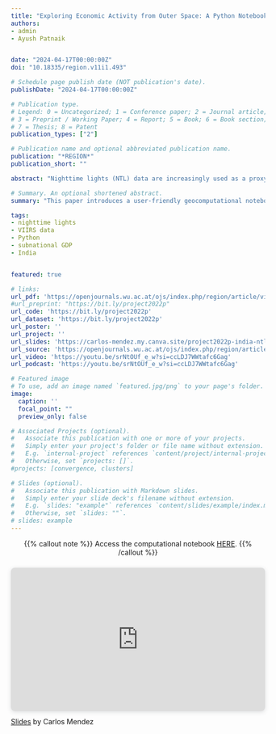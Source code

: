 ```yaml
---
title: "Exploring Economic Activity from Outer Space: A Python Notebook for Processing and Analyzing Satellite Nighttime Lights"
authors:
- admin
- Ayush Patnaik


date: "2024-04-17T00:00:00Z"
doi: "10.18335/region.v11i1.493"

# Schedule page publish date (NOT publication's date).
publishDate: "2024-04-17T00:00:00Z"

# Publication type.
# Legend: 0 = Uncategorized; 1 = Conference paper; 2 = Journal article;
# 3 = Preprint / Working Paper; 4 = Report; 5 = Book; 6 = Book section;
# 7 = Thesis; 8 = Patent
publication_types: ["2"]

# Publication name and optional abbreviated publication name.
publication: "*REGION*"
publication_short: ""

abstract: "Nighttime lights (NTL) data are increasingly used as a proxy for monitoring national, subnational, and supranational economic activity. These data offer advantages over traditional economic indicators such as GDP, including greater spatial granularity, timeliness, lower cost, and comparability between regions regardless of statistical capacity or political interference. Despite these benefits, the use of NTL data in regional science has been limited. This is in part due to the lack of accessible methods for processing and analyzing satellite images. To address this issue, this paper presents a user-friendly geocomputational notebook that illustrates how to process and analyze satellite NTL images. The evolution of regional disparities in India is presented as an illustrative example. The notebook first introduces a cloud-based Python environment for visualizing, analyzing, and transforming raster satellite images into tabular data. Next, it presents interactive tools for exploring the space-time patterns of the tabulated data. Finally, it describes methods for evaluating the usefulness of NTL data in terms of their cross-sectional predictions, time-series predictions, and regional inequality dynamics."

# Summary. An optional shortened abstract.
summary: "This paper introduces a user-friendly geocomputational notebook that illustrates how to process and analyze satellite NTL images."

tags:
- nighttime lights
- VIIRS data
- Python
- subnational GDP
- India


featured: true

# links:
url_pdf: 'https://openjournals.wu.ac.at/ojs/index.php/region/article/view/493/457'
#url_preprint: "https://bit.ly/project2022p"
url_code: 'https://bit.ly/project2022p'
url_dataset: 'https://bit.ly/project2022p'
url_poster: ''
url_project: ''
url_slides: 'https://carlos-mendez.my.canva.site/project2022p-india-ntl-images-geo-notebook-for-processing-and-exploration'
url_source: 'https://openjournals.wu.ac.at/ojs/index.php/region/article/view/493'
url_video: 'https://youtu.be/srNtOUf_e_w?si=ccLDJ7WWtafc6Gag'
url_podcast: 'https://youtu.be/srNtOUf_e_w?si=ccLDJ7WWtafc6Gag'

# Featured image
# To use, add an image named `featured.jpg/png` to your page's folder.
image:
  caption: ''
  focal_point: ""
  preview_only: false

# Associated Projects (optional).
#   Associate this publication with one or more of your projects.
#   Simply enter your project's folder or file name without extension.
#   E.g. `internal-project` references `content/project/internal-project/index.md`.
#   Otherwise, set `projects: []`.
#projects: [convergence, clusters]

# Slides (optional).
#   Associate this publication with Markdown slides.
#   Simply enter your slide deck's filename without extension.
#   E.g. `slides: "example"` references `content/slides/example/index.md`.
#   Otherwise, set `slides: ""`.
# slides: example
---
```


<center>

{{% callout note %}}
Access the computational notebook [HERE](https://bit.ly/project2022p).
{{% /callout %}}

</center>

<div style="position: relative; width: 100%; height: 0; padding-top: 56.2500%;
 padding-bottom: 0; box-shadow: 0 2px 8px 0 rgba(63,69,81,0.16); margin-top: 1.6em; margin-bottom: 0.9em; overflow: hidden;
 border-radius: 8px; will-change: transform;">
  <iframe loading="lazy" style="position: absolute; width: 100%; height: 100%; top: 0; left: 0; border: none; padding: 0;margin: 0;"
    src="https:&#x2F;&#x2F;www.canva.com&#x2F;design&#x2F;DAGCpV2wckk&#x2F;ob078h3EKvMp3owtOp68ow&#x2F;view?embed" allowfullscreen="allowfullscreen" allow="fullscreen">
  </iframe>
</div>
<a href="https:&#x2F;&#x2F;www.canva.com&#x2F;design&#x2F;DAGCpV2wckk&#x2F;ob078h3EKvMp3owtOp68ow&#x2F;view?utm_content=DAGCpV2wckk&amp;utm_campaign=designshare&amp;utm_medium=embeds&amp;utm_source=link" target="_blank" rel="noopener">Slides</a> by Carlos Mendez



